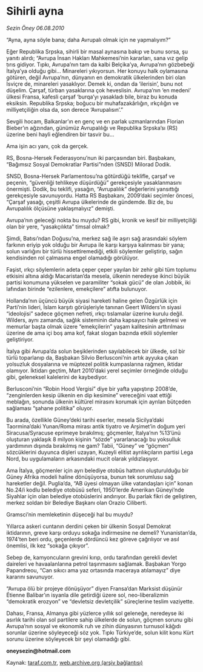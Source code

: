 # Sihirli ayna

*Sezin Öney 06.08.2010*

<div class="yazi"><p>“Ayna, ayna söyle bana; daha Avrupalı olmak için ne yapmalıyım?”</p>
<p>Eğer Republika Srpska, sihirli bir masal aynasına bakıp ve bunu sorsa, şu yanıtı alırdı; “Avrupa İnsan Hakları Mahkemesi’nin kararları, sana vız gelip tırıs gidiyor. Tıpkı, Avrupa’nın tam da kalbi Belçika’ya, Avrupa’nın gözbebeği İtalya’ya olduğu gibi… Minareleri yıkıyorsun. Her konuyu halk oylamasına götüren, değil Avrupa’nın, dünyanın en demokratik ülkelerinden biri olan İsviçre de, minareleri yasaklıyor. Demek ki, ondan da ‘ilerisin’, bunu not düşelim. Çarşaf, türban yasaklarına çok heveslisin. Avrupa’nın ‘en medeni’ ülkesi Fransa, kafesli çarşaf ‘burqa’yı yasakladı bile, biraz bu konuda eksiksin. Republika Srpska; boğucu bir muhafazakârlığın, ırkçılığın ve milliyetçiliğin olsa da, son derece ‘Avrupalısın’.”</p>
<p>Sevgili hocam, Balkanlar’ın en genç ve en parlak uzmanlarından Florian Bieber’ın ağzından, günümüz Avrupalılığı ve Republika Srpska’sı (RS) üzerine beni hayli eğlendiren bir tasvir bu…</p>
<p>Ama işin acı yanı, çok da gerçek.</p>
<p>RS, Bosna-Hersek Federasyonu’nun iki parçasından biri. Başbakanı, “Bağımsız Sosyal Demokratlar Partisi”nden (SNSD) Milorad Dodik.  </p>
<p>SNSD, Bosna-Hersek Parlamentosu’na götürdüğü teklifle, çarşaf ve peçenin, “güvenliği tehlikeye düşürdüğü” gerekçesiyle yasaklanmasını önermişti. Dodik, bu teklifi, yasağın, “Avrupalılık” değerlerini yansıttığı gerekçesiyle savunuyordu. Hatta RS Başbakanı, 2009’daki seçimler öncesi, “Çarşaf yasağı, çeşitli Avrupa ülkelerinde de gündemde. Biz de, bu Avrupalılık ölçüsüne yaklaşmalıyız” demişti. </p>
<p>Avrupa’nın geleceği nokta bu muydu? RS gibi, kronik ve kesif bir milliyetçiliği olan bir yere, “yasakçılıkta” timsal olmak?</p>
<p>Şimdi, Batısı’ndan Doğusu’na, merkez sağ ile aşırı sağ arasındaki söylem farkının eriyip yok olduğu bir Avrupa ile karşı karşıya kalınması bir yana; solun varlığını bir türlü hissettiremediği, etkili söylemler geliştirip, sağın kendisinden rol çalmasına engel olamadığı görülüyor. </p>
<p>Faşist, ırkçı söylemlerin adeta çeper çeper yayılan bir zehir gibi tüm toplumu etkisini altına aldığı Macaristan’da mesela, ülkenin neredeyse ikinci büyük partisi konumuna yükselen ve paramiliter “sokak gücü” de olan Jobbik, iki lafından birinde “ezilenlere, emekçilere” atıfta bulunuyor. </p>
<p>Hollanda’nın üçüncü büyük siyasi hareketi haline gelen Özgürlük için Parti’nin lideri, İslam karşıtı görüşleriyle tanınan Geert Wilders’ın siyasi “ideolojisi” sadece göçmen nefreti, ırkçı tıslamalar üzerine kurulu değil. Wilders, aynı zamanda, sağlık sisteminin daha kapsayıcı hale gelmesi ve memurlar başta olmak üzere “emekçilerin” yaşam kalitesinin arttırılması üzerine de ama içi boş ama kof, fakat slogan bazında etkili söylemler geliştiriyor. </p>
<p>İtalya gibi Avrupa’da solun beşiklerinden sayılabilecek bir ülkede, sol bir türlü toparlanıp da, Başbakan Silvio Berlusconi’nin artık ayyuka çıkan yolsuzluk dosyalarına ve müptezel politik kumpaslarına rağmen, iktidar olamıyor. İktidarı geçtim, Mart 2010’daki yerel seçimler örneğinde olduğu gibi, geleneksel kalelerini de kaybediyor. </p>
<p>Berlusconi’nin “Robin Hood Vergisi” diye bir yafta yapıştırıp 2008’de, “zenginlerden kesip ülkenin en dip kesimine” vereceğini vaat ettiği meblağın, sonunda ülkenin kültürel mirasını korumak için ayrılan bütçeden sağlaması “şahane politika” oluyor. </p>
<p>Bu arada, özellikle Güney’deki tarihi eserler, mesela Sicilya’daki Taormina’daki Yunan/Roma mirası antik tiyatro ve Arşimet’in doğum yeri Siracusa/Syracuse eprimeye bırakılmış; göçmenler, İtalya’nın %13’ünü oluşturan yaklaşık 8 milyon kişinin “sözde” yararlanacağı bu yoksulluk yardımının dışında bırakılmış ne gam? Tabii, “Güney” ve “göçmen” sözcüklerini duyunca dişleri uzayan, Kuzeyli elitist ayrılıkçıların partisi Lega Nord, bu uygulamaların arkasındaki mucit olarak yıldızlaşıyor.  </p>
<p>Ama İtalya, göçmenler için ayrı belediye otobüs hattının oluşturulduğu bir Güney Afrika modeli haline dönüşüyorsa, bunun tek sorumlusu sağ hareketler değil. Puglia’da, “AB üyesi olmayan ülke vatandaşları için” konan No.24/i kodlu belediye otobüsü seferi, 1950’lerde Amerikan Güneyi’nde Siyahlar için olan belediye otobüslerini andırıyor. Bu parlak fikri de geliştiren, merkez soldan bir Belediye Başkanı olan Orazio Ciliberti. </p>
<p>Gramsci’nin memleketinin düşeceği hal bu muydu?</p>
<p>Yıllarca askeri cuntanın derdini çeken bir ülkenin Sosyal Demokrat iktidarının, greve karşı orduyu sokağa indirmesine ne demeli? Yunanistan’da, 1974’ten beri ordu, geçenlerde dördüncü kez göreve çağrılıyor ve asıl önemlisi, ilk kez “sokağa çıkıyor”. </p>
<p>Sebep de, kamyoncuların grevini kırıp, ordu tarafından gerekli devlet daireleri ve havaalanlarına petrol taşınmasını sağlamak. Başbakan Yorgo Papandreou, “Can sıkıcı ama yaz ortasında maceraya atılamayız” diye kararını savunuyor. </p>
<p>“Avrupa ölü bir projeye dönüşüyor” diyen Fransa’dan Marksist düşünür Étienne Balibar’ın isyanla dile getirdiği üzere sol, neo-liberalizmin “demokratik erozyon” ve “devletsiz devletçilik” süreçlerine teslim vaziyette.  </p>
<p>Dahası, Fransa, Almanya gibi yüzlerce yıllık sol geleneğe, neredeyse iki asırlık tarihi olan sol partilere sahip ülkelerde de solun, göçmen sorunu gibi Avrupa’nın sosyal ve ekonomik ruh ve zihin dünyasının turnusol kâğıdı sorunlar üzerine söyleyeceği söz yok. Tıpkı Türkiye’de, solun kilit konu Kürt sorunu üzerine söyleyecek bir şeyi olamadığı gibi. </p>
<p><b>oneysezin@hotmail.com</b></p></div>

Kaynak: [taraf.com.tr](http://www.taraf.com.tr:80/sezin-oney/makale-sihirli-ayna.htm), [web.archive.org (arşiv bağlantısı)](http://web.archive.org/web/20100818004421/http://www.taraf.com.tr:80/sezin-oney/makale-sihirli-ayna.htm)
